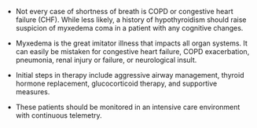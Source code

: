 - Not every case of shortness of breath is COPD or congestive heart failure (CHF). While less likely, a history of hypothyroidism should raise suspicion of myxedema coma in a patient with any cognitive changes.

- Myxedema is the great imitator illness that impacts all organ systems. It can easily be mistaken for congestive heart failure, COPD exacerbation, pneumonia, renal injury or failure, or neurological insult.

- Initial steps in therapy include aggressive airway management, thyroid hormone replacement, glucocorticoid therapy, and supportive measures.

- These patients should be monitored in an intensive care environment with continuous telemetry.